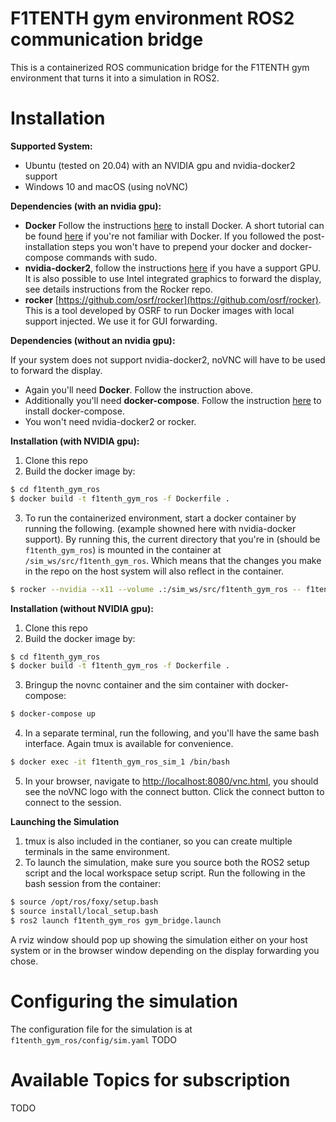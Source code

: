 # F1TENTH gym environment ROS2 communication bridge
This is a containerized ROS communication bridge for the F1TENTH gym environment that turns it into a simulation in ROS2.

<!-- # Overview -->

<!-- <img src="f1tenth_gym_ros.png" width="600"> -->

<!-- # Different Benchmarks
In our virtual race, there will be three benchmark tasks. 

1. **Benchmark 1** is a single agent time trial without obstacle on the track. The objective is to achieve lower lap times. 
2. **Benchmark 2** is a single agent task with unknown obstacles in the map before hand. The objective is to finish laps without crashing. 
3. **Benchmark 3** is a task where two agents compete simultaneously on the same track. The objective is to finish a certain number of laps before the other agent.

We provide several branches for different benchmarks. On the **master** branch, the simulator is created for Benchmarks 1 & 2, where only a single agent (the ego agent) will spawn in the map. On the **multi_node** branch, the simulator is modified for Benchmark 3, where two agents will spawn in the map. We'll go over how these agents are controlled in a following section. -->

# Installation
<!---Before cloning this repo, you'll need to install Docker. Note that this environment is only tested on Ubuntu. You'll also need ROS on your host system. --->

**Supported System:**

- Ubuntu (tested on 20.04) with an NVIDIA gpu and nvidia-docker2 support
- Windows 10 and macOS (using noVNC)

**Dependencies (with an nvidia gpu):**

- **Docker** Follow the instructions [here](https://docs.docker.com/install/linux/docker-ce/ubuntu/) to install Docker. A short tutorial can be found [here](https://docs.docker.com/get-started/) if you're not familiar with Docker. If you followed the post-installation steps you won't have to prepend your docker and docker-compose commands with sudo.
- **nvidia-docker2**, follow the instructions [here](https://docs.nvidia.com/datacenter/cloud-native/container-toolkit/install-guide.html) if you have a support GPU. It is also possible to use Intel integrated graphics to forward the display, see details instructions from the Rocker repo.
- **rocker** [https://github.com/osrf/rocker](https://github.com/osrf/rocker). This is a tool developed by OSRF to run Docker images with local support injected. We use it for GUI forwarding.

**Dependencies (without an nvidia gpu):**

If your system does not support nvidia-docker2, noVNC will have to be used to forward the display.
- Again you'll need **Docker**. Follow the instruction above.
- Additionally you'll need **docker-compose**. Follow the instruction [here](https://docs.docker.com/compose/install/) to install docker-compose.
- You won't need nvidia-docker2 or rocker.

**Installation (with NVIDIA gpu):**

1. Clone this repo 
2. Build the docker image by:
```bash
$ cd f1tenth_gym_ros
$ docker build -t f1tenth_gym_ros -f Dockerfile .
```
3. To run the containerized environment, start a docker container by running the following. (example showned here with nvidia-docker support). By running this, the current directory that you're in (should be `f1tenth_gym_ros`) is mounted in the container at `/sim_ws/src/f1tenth_gym_ros`. Which means that the changes you make in the repo on the host system will also reflect in the container.
```bash
$ rocker --nvidia --x11 --volume .:/sim_ws/src/f1tenth_gym_ros -- f1tenth_gym_ros
``` 

**Installation (without NVIDIA gpu):**

1. Clone this repo 
2. Build the docker image by:
```bash
$ cd f1tenth_gym_ros
$ docker build -t f1tenth_gym_ros -f Dockerfile .
```
3. Bringup the novnc container and the sim container with docker-compose:
```bash
$ docker-compose up
``` 
4. In a separate terminal, run the following, and you'll have the same bash interface. Again tmux is available for convenience.
```bash
$ docker exec -it f1tenth_gym_ros_sim_1 /bin/bash
```
5. In your browser, navigate to [http://localhost:8080/vnc.html](http://localhost:8080/vnc.html), you should see the noVNC logo with the connect button. Click the connect button to connect to the session.

**Launching the Simulation**

1. tmux is also included in the contianer, so you can create multiple terminals in the same environment.
2. To launch the simulation, make sure you source both the ROS2 setup script and the local workspace setup script. Run the following in the bash session from the container:
```bash
$ source /opt/ros/foxy/setup.bash
$ source install/local_setup.bash
$ ros2 launch f1tenth_gym_ros gym_bridge.launch
```
A rviz window should pop up showing the simulation either on your host system or in the browser window depending on the display forwarding you chose.

<!-- > **When you're creating your own launch file to launch your node, please include ```gym_bridge_host.launch``` in the ```launch``` directory in your own launch file by putting this line in your launch file:**
> ```xml
> <include file="$(find f1tenth_gym_ros)/launch/gym_bridge_host.launch"/>
> ```

5. An example agent launch file is in ```launch/agent_template.launch```. After you build your workspace after ```catkin_make```, you can run the agent template by running:
```bash
$ roslaunch f1tenth_gym_ros agent_template.launch
```
You should see an rviz window show up, showing the map, the two cars (ego is blue and opponent is orange), and the LaserScan of the ego car. The opponent is running pure pursuit around the track, and the ego agent is not moving.
 -->
# Configuring the simulation
The configuration file for the simulation is at `f1tenth_gym_ros/config/sim.yaml`
TODO

# Available Topics for subscription
TODO
<!-- ```/scan```: The ego agent's laser scan

```/odom```: The ego agent's odometry

```/opp_odom```: The opponent agent's odometry

```/opp_scan```: The opponent agent's laser scan (only available on the multi_node branch)

```/map```: The map of the environment

```/race_info```: Information of the environment including both agents' elapsed runtimes, both agents' lap count, and both agents' collsion info. **Currently, the race ends after both agents finish two laps, so the elapsed times will stop increasing after both lap counts are > 2**

# Developing and creating your own agent in ROS
A basic dummy agent node is provided in ```scripts/dummy_agent_node.py```. Launch your own node in your launch file, and don't forget to include ```gym_bridge_host.launch``` in your own launch file.

On the **master** branch for single agent simulation, publish your drive message on the ```/drive``` topic using the AckermannDriveStamped message type. The simulation is stepped by a callback function subscribed to the drive topic.

On the **multi_node** branch for two-agent simulation, publish the ego agent's drive commands to ```/drive```, and the opponent agent's drive commands to ```/opp_drive```. At this point, we're not providing any agents built in for testing. A good way to start test your algorithms in this setting is to use another algorithm that you've created, or even the same algorithm.

# Changing maps
After you've ran the ```build_docker.sh``` script, you can copy the corresponding .yaml and image file into two directories: ```f1tenth_gym_ros/maps``` and ```f1tenth_gym_ros/f1tenth_gym/maps```. Then change the ```map_path``` and ```map_img_ext``` parameters in ```f1tenth_gym_ros/params.yaml``` to the corresponding paths. Lastly, change the ```map``` argument in ```f1tenth_gym_ros/launch/gym_bridge.launch``` to the new map.

After making all the changes, make sure you run ```build_docker.sh``` to rebuild the container.

You can find a collection of maps including the ones from past competitions here: https://github.com/f1tenth/f1tenth_simulator/tree/master/maps

# TODO
- [x] Two-way comm tests
- [x] RobotModel state update
- [x] Some way to notify collision between agents
- [x] Some way to notify two cars finishing fixed number of laps
- [x] Since we have timer update instead of action stepping, what is the notion of 'done'?
- [x] Publish more topics on collsions, laptime, and done
- [x] Integrate example test agents
- [ ] ~~Integrate competent racing agents (with random order when testing)~~
- [x] Fix mismatch between ray casted scan and robot model
- [ ] ~~Add instruction in README for rebuilding image when remote repo updates~~
- [ ] Handle env physics when collisions happen (agent-agent, agent-env)
- [ ] ~~Add some parameterization on racing scenarios~~
 -->
